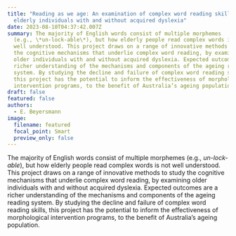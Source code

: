 ```yaml
---
title: "Reading as we age: An examination of complex word reading skills in
  elderly individuals with and without acquired dyslexia"
date: 2023-08-10T04:37:42.007Z
summary: The majority of English words consist of multiple morphemes
  (e.g., \*un-lock-able\*), but how elderly people read complex words is not
  well understood. This project draws on a range of innovative methods to study
  the cognitive mechanisms that underlie complex word reading, by examining
  older individuals with and without acquired dyslexia. Expected outcomes are a
  richer understanding of the mechanisms and components of the ageing reading
  system. By studying the decline and failure of complex word reading skills,
  this project has the potential to inform the effectiveness of morphological
  intervention programs, to the benefit of Australia’s ageing population.
draft: false
featured: false
authors:
  - E. Beyersmann
image:
  filename: featured
  focal_point: Smart
  preview_only: false
---
```

The majority of English words consist of multiple morphemes (e.g., *un-lock-able*), but how elderly people read complex words is not well understood. This project draws on a range of innovative methods to study the cognitive mechanisms that underlie complex word reading, by examining older individuals with and without acquired dyslexia. Expected outcomes are a richer understanding of the mechanisms and components of the ageing reading system. By studying the decline and failure of complex word reading skills, this project has the potential to inform the effectiveness of morphological intervention programs, to the benefit of Australia’s ageing population.
